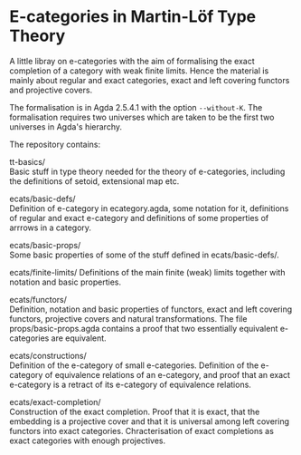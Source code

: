 # E-categories in Martin-Löf Type Theory

A little libray on e-categories with the aim of formalising the exact completion of a category with weak finite limits.
Hence the material is mainly about regular and exact categories, exact and left covering functors and projective covers.

The formalisation is in Agda 2.5.4.1 with the option `--without-K`.
The formalisation requires two universes which are taken to be the first two universes in Agda's hierarchy.

The repository contains:

tt-basics/  
Basic stuff in type theory needed for the theory of e-categories, including the definitions of setoid, extensional map etc.

ecats/basic-defs/  
Definition of e-category in ecategory.agda, some notation for it,
definitions of regular and exact e-category and definitions of some properties of arrrows in a category.

ecats/basic-props/  
Some basic properties of some of the stuff defined in ecats/basic-defs/.

ecats/finite-limits/
Definitions of the main finite (weak) limits together with notation and basic properties.

ecats/functors/  
Definition, notation and basic properties of functors, exact and left covering functors, projective covers and natural transformations. The file props/basic-props.agda contains a proof that two essentially equivalent e-categories are equivalent.

ecats/constructions/  
Definition of the e-category of small e-categories. Definition of the e-category of equivalence relations of an e-category, and proof that an exact e-category is a retract of its e-category of equivalence relations.

ecats/exact-completion/  
Construction of the exact completion. Proof that it is exact, that the embedding is a projective cover and that it is universal among left covering functors into exact categories. Chracterisation of exact completions as exact categories with enough projectives.

